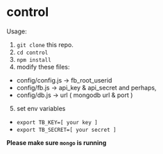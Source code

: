 # control

Usage:

1. `git clone` this repo.
2. `cd control`
3. `npm install`
4. modify these files:
  + config/config.js  ->  fb_root_userid
  + config/fb.js      ->  api_key & api_secret
  and perhaps,
  + config/db.js      ->  url ( mongodb url & port )
5. set env variables
  + `export TB_KEY=[ your key ]`
  + `export TB_SECRET=[ your secret ]`

  
**Please make sure `mongo` is running**

